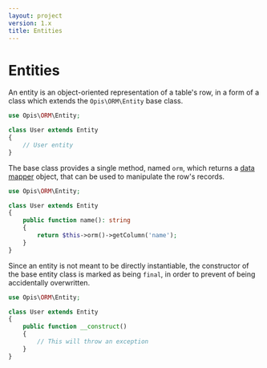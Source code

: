 ```yaml
---
layout: project
version: 1.x
title: Entities 
---
```

# Entities 

An entity is an object-oriented representation of a table's row, in a form
of a class which extends the `Opis\ORM\Entity` base class.

```php
use Opis\ORM\Entity;

class User extends Entity
{
    // User entity
}
```

The base class provides a single method, named `orm`, which returns a
[data mapper][0] object, that can be used to manipulate the row's records.

```php
use Opis\ORM\Entity;

class User extends Entity
{
    public function name(): string
    {
        return $this->orm()->getColumn('name');
    }
}
```

Since an entity is not meant to be directly instantiable,
the constructor of the base entity class is marked as being `final`, 
in order to prevent of being accidentally overwritten.

```php
use Opis\ORM\Entity;

class User extends Entity
{
    public function __construct()
    {
        // This will throw an exception
    }
}
```

[0]: /1.x/data-mapper.html "Data mappers"
